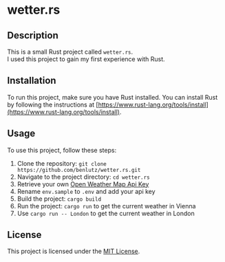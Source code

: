 # wetter.rs

## Description

This is a small Rust project called `wetter.rs`.  
I used this project to gain my first experience with Rust.

## Installation

To run this project, make sure you have Rust installed. You can install Rust by following the instructions at [https://www.rust-lang.org/tools/install](https://www.rust-lang.org/tools/install).

## Usage

To use this project, follow these steps:

1. Clone the repository: `git clone https://github.com/benlutz/wetter.rs.git`
2. Navigate to the project directory: `cd wetter.rs`
3. Retrieve your own [Open Weather Map Api Key](https://openweathermap.org/)
4. Rename `env.sample` to `.env` and add your api key
5. Build the project: `cargo build`
6. Run the project: `cargo run` to get the current weather in Vienna
7. Use `cargo run -- London` to get the current weather in London

## License

This project is licensed under the [MIT License](LICENSE).
